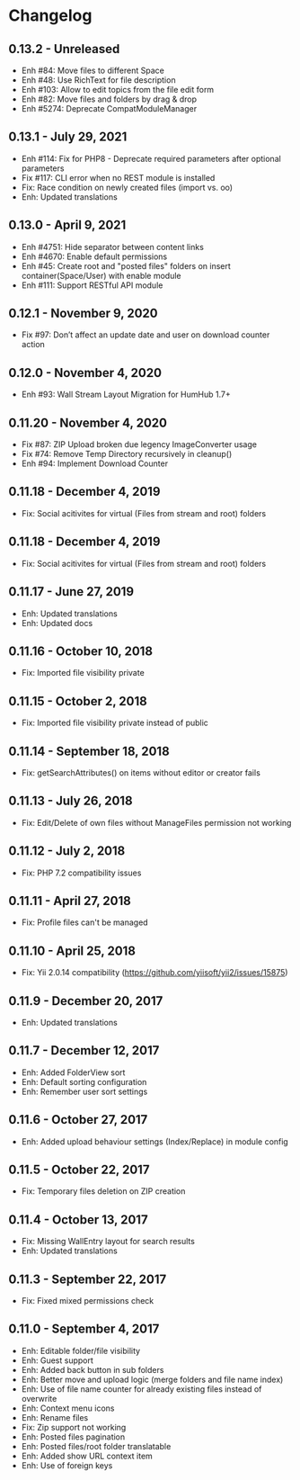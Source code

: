 Changelog
=========

0.13.2 - Unreleased
-----------------------
- Enh #84: Move files to different Space
- Enh #48: Use RichText for file description
- Enh #103: Allow to edit topics from the file edit form
- Enh #82: Move files and folders by drag & drop
- Enh #5274: Deprecate CompatModuleManager


0.13.1 - July 29, 2021
-----------------------
- Enh #114: Fix for PHP8 - Deprecate required parameters after optional parameters
- Fix #117: CLI error when no REST module is installed
- Fix: Race condition on newly created files (import vs. oo)
- Enh: Updated translations


0.13.0 - April 9, 2021
----------------------
- Enh #4751: Hide separator between content links
- Enh #4670: Enable default permissions
- Enh #45: Create root and "posted files" folders on insert container(Space/User) with enable module
- Enh #111: Support RESTful API module

0.12.1 - November 9, 2020
---------------------------
- Fix #97: Don’t affect an update date and user on download counter action

0.12.0 - November 4, 2020
--------------------------
- Enh #93: Wall Stream Layout Migration for HumHub 1.7+ 

0.11.20 - November 4, 2020
---------------------------
- Fix #87: ZIP Upload broken due legency ImageConverter usage
- Fix #74: Remove Temp Directory recursively in cleanup() 
- Enh #94: Implement Download Counter

0.11.18 - December 4, 2019
---------------------------
- Fix: Social acitivites for virtual (Files from stream and root) folders


0.11.18 - December 4, 2019
---------------------------
- Fix: Social acitivites for virtual (Files from stream and root) folders


0.11.17 - June 27, 2019
---------------------------
- Enh: Updated translations
- Enh: Updated docs


0.11.16 - October 10, 2018
---------------------------
- Fix: Imported file visibility private


0.11.15 - October 2, 2018
---------------------------
- Fix: Imported file visibility private instead of public


0.11.14 - September 18, 2018
---------------------------
- Fix: getSearchAttributes() on items without editor or creator fails


0.11.13 - July 26, 2018
---------------------------
- Fix: Edit/Delete of own files without ManageFiles permission not working


0.11.12 - July 2, 2018
---------------------------
- Fix: PHP 7.2 compatibility issues


0.11.11 - April 27, 2018
---------------------------
- Fix: Profile files can't be managed


0.11.10 - April 25, 2018
---------------------------
- Fix: Yii 2.0.14 compatibility (https://github.com/yiisoft/yii2/issues/15875)


0.11.9 - December 20, 2017
---------------------------
- Enh: Updated translations


0.11.7 - December 12, 2017
---------------------------
- Enh: Added FolderView sort
- Enh: Default sorting configuration
- Enh: Remember user sort settings


0.11.6 - October 27, 2017
---------------------------
- Enh: Added upload behaviour settings (Index/Replace) in module config


0.11.5 - October 22, 2017
---------------------------
- Fix: Temporary files deletion on ZIP creation


0.11.4 - October 13, 2017
---------------------------
- Fix: Missing WallEntry layout for search results
- Enh: Updated translations


0.11.3 - September 22, 2017
---------------------------
- Fix: Fixed mixed permissions check


0.11.0 - September 4, 2017
---------------------------
- Enh: Editable folder/file visibility
- Enh: Guest support
- Enh: Added back button in sub folders
- Enh: Better move and upload logic (merge folders and file name index)
- Enh: Use of file name counter for already existing files instead of overwrite
- Enh: Context menu icons
- Enh: Rename files
- Fix: Zip support not working
- Enh: Posted files pagination
- Enh: Posted files/root folder translatable
- Enh: Added show URL context item
- Enh: Use of foreign keys

